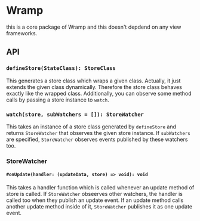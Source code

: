 # Wramp

this is a core package of Wramp and this doesn't depdend on any view frameworks.

## API

### `defineStore(StateClass): StoreClass`

This generates a store class which wraps a given class. Actually, it just extends the given class dynamically.
Therefore the store class behaves exactly like the wrapped class.
Additionally, you can observe some method calls by passing a store instance to `watch`.

### `watch(store, subWatchers = []): StoreWatcher`

This takes an instance of a store class generated by `defineStore` and returns `StoreWatcher` that observes the given store instance.
If `subWatchers` are specified, `StoreWatcher` observes events published by these watchers too.

### StoreWatcher

#### `#onUpdate(handler: (updateData, store) => void): void`

This takes a handler function which is called whenever an update method of store is called.
If `StoreWatcher` obseerves other watchers, the handler is called too when they publish an update event.
If an update method calls another update method inside of it, `StoreWatcher` publishes it as one update event.
